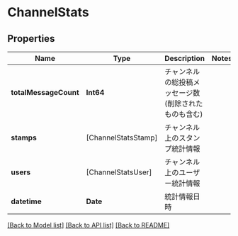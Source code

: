 # ChannelStats

## Properties
Name | Type | Description | Notes
------------ | ------------- | ------------- | -------------
**totalMessageCount** | **Int64** | チャンネルの総投稿メッセージ数(削除されたものも含む) | 
**stamps** | [ChannelStatsStamp] | チャンネル上のスタンプ統計情報 | 
**users** | [ChannelStatsUser] | チャンネル上のユーザー統計情報 | 
**datetime** | **Date** | 統計情報日時 | 

[[Back to Model list]](../README.md#documentation-for-models) [[Back to API list]](../README.md#documentation-for-api-endpoints) [[Back to README]](../README.md)


